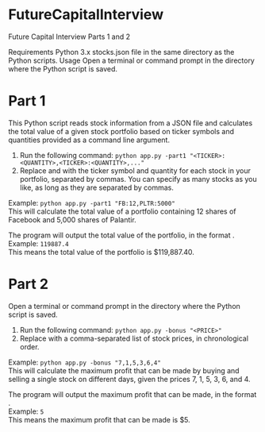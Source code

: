 # FutureCapitalInterview
Future Capital Interview Parts 1 and 2

Requirements
Python 3.x
stocks.json file in the same directory as the Python scripts.
Usage
Open a terminal or command prompt in the directory where the Python script is saved.

# Part 1
This Python script reads stock information from a JSON file and calculates the total value of a given stock portfolio based on ticker symbols and quantities provided as a command line argument.

1. Run the following command:
`python app.py -part1 "<TICKER>:<QUANTITY>,<TICKER>:<QUANTITY>,..."`
2. Replace <TICKER> and <QUANTITY> with the ticker symbol and quantity for each stock in your portfolio, separated by commas. You can specify as many stocks as you like, as long as they are separated by commas.

Example: `python app.py -part1 "FB:12,PLTR:5000"`  
This will calculate the total value of a portfolio containing 12 shares of Facebook and 5,000 shares of Palantir.

The program will output the total value of the portfolio, in the format <TOTAL>.  
Example: `119887.4`  
This means the total value of the portfolio is $119,887.40.


# Part 2
Open a terminal or command prompt in the directory where the Python script is saved.

1. Run the following command:
`python app.py -bonus "<PRICE>"`  
2. Replace <PRICE> with a comma-separated list of stock prices, in chronological order.

Example: `python app.py -bonus "7,1,5,3,6,4"`  
This will calculate the maximum profit that can be made by buying and selling a single stock on different days, given the prices 7, 1, 5, 3, 6, and 4.

The program will output the maximum profit that can be made, in the format <PROFIT>.  
Example: `5`  
This means the maximum profit that can be made is $5.
